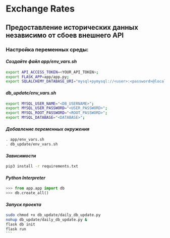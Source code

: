 # Exchange Rates
## Предоставление исторических данных независимо от сбоев внешнего API

### Настройка переменных среды:

#### _Создайте файл app/env_vars.sh_

```sh
export API_ACCESS_TOKEN=<YOUR_API_TOKEN>;
export FLASK_APP=app/app.py;
export SQLALCHEMY_DATABASE_URI="mysql+pymysql://<user>:<password>@localhost:<port>/<database>";
```
#### _db_update/env_vars.sh_
```sh
export MYSQL_USER_NAME="<DB_USERNAME>";
export MYSQL_USER_PASSWORD="<USER_PASSWORD>";
export MYSQL_ROOT_PASSWORD="<ROOT_PASSWORD>";
export MYSQL_DATABASE="<DATABASE>";
```
#### _Добавление переменных окружения_
```sh
. app/env_vars.sh
. db_update/env_vars.sh
```
#### _Зависимости_

```sh
pip3 install -r requirements.txt
```
#### _Python Interpreter_
```python
>>> from app.app import db
>>> db.create_all()
```
#### _Запуск проекта_

````sh
sudo chmod +x db_update/daily_db_update.py
nohup db_update/daily_db_update.py &
flask db init
flask run
```
